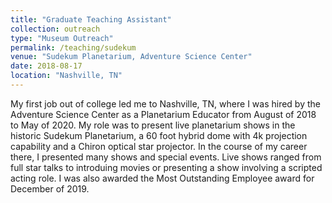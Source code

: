 ```yaml
---
title: "Graduate Teaching Assistant"
collection: outreach
type: "Museum Outreach"
permalink: /teaching/sudekum
venue: "Sudekum Planetarium, Adventure Science Center"
date: 2018-08-17
location: "Nashville, TN"
---
```


My first job out of college led me to Nashville, TN, where I was hired by the Adventure Science Center as a Planetarium Educator from August of 2018 to May of 2020. My role was to present live planetarium shows in the historic Sudekum Planetarium, a 60 foot hybrid dome with 4k projection capability and a Chiron optical star projector. In the course of my career there, I presented many shows and special events. Live shows ranged from full star talks to introduing movies or presenting a show involving a scripted acting role. I was also awarded the Most Outstanding Employee award for December of 2019.

